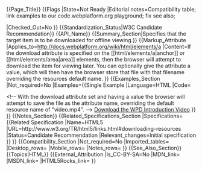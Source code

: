 {{Page_Title}}
{{Flags
|State=Not Ready
|Editorial notes=Compatibility table; link examples to our code.webplatform.org playground; fix see also; 

|Checked_Out=No
}}
{{Standardization_Status|W3C Candidate Recommendation}}
{{API_Name}}
{{Summary_Section|Specifies that the target item is to be downloaded for offline viewing.}}
{{Markup_Attribute
|Applies_to=http://docs.webplatform.org/wiki/html/elements/a
|Content=If the download attribute is specified on the [[html/elements/a|anchor]] or [[html/elements/area|area]] elements, then the browser will attempt to download the item for viewing later. You can optionally give the attribute a value, which will then have the browser store that file with that filename overriding the resources default name.
}}
{{Examples_Section
|Not_required=No
|Examples={{Single Example
|Language=HTML
|Code=<!doctype html>
<title>Download attribute demo</title>
&lt;!-- With the download attribute set and having a value the browser will attempt to save the file as the attribute name, overriding the default resource name of "video.mp4". -->
<a href="http://example.com/path/to/video.mp4" download="Web Platform Introduction.mp4">Download the WPD Introduction Video</a>
}}
}}
{{Notes_Section}}
{{Related_Specifications_Section
|Specifications={{Related Specification
|Name=HTML5
|URL=http://www.w3.org/TR/html5/links.html#downloading-resources
|Status=Candidate Recommendation
|Relevant_changes=Initial specification
}}
}}
{{Compatibility_Section
|Not_required=No
|Imported_tables=
|Desktop_rows=
|Mobile_rows=
|Notes_rows=
}}
{{See_Also_Section}}
{{Topics|HTML}}
{{External_Attribution
|Is_CC-BY-SA=No
|MDN_link=
|MSDN_link=
|HTML5Rocks_link=
}}